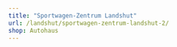 ```yaml
---
title: "Sportwagen-Zentrum Landshut"
url: /landshut/sportwagen-zentrum-landshut-2/
shop: Autohaus
---
```

